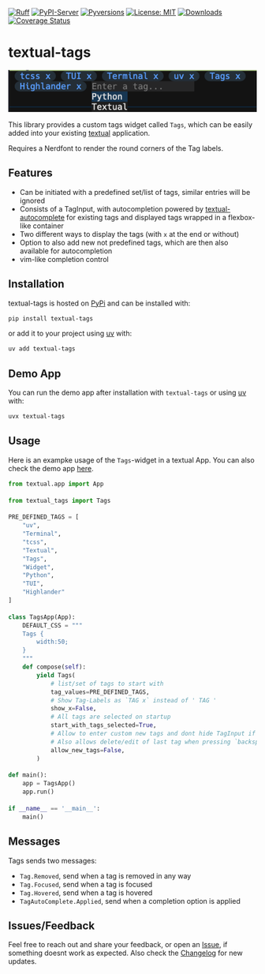 <!-- Icons -->
[![Ruff](https://img.shields.io/endpoint?url=https://raw.githubusercontent.com/astral-sh/ruff/main/assets/badge/v2.json)](https://github.com/astral-sh/ruff)
[![PyPI-Server](https://img.shields.io/pypi/v/textual-tags.svg)](https://pypi.org/project/textual-tags/)
[![Pyversions](https://img.shields.io/pypi/pyversions/textual-tags.svg)](https://pypi.python.org/pypi/textual-tags)
[![License: MIT](https://img.shields.io/badge/License-MIT-yellow.svg)](https://opensource.org/licenses/MIT)
[![Downloads](https://static.pepy.tech/badge/textual-tags)](https://pepy.tech/project/textual-tags)
[![Coverage Status](https://coveralls.io/repos/github/Zaloog/textual-tags/badge.svg?branch=main)](https://coveralls.io/github/Zaloog/textual-tags?branch=main)

# textual-tags

![demo_image](https://raw.githubusercontent.com/Zaloog/textual-tags/main/images/textual_tags_image.png)

This library provides a custom tags widget called `Tags`,
which can be easily added into your existing [textual] application.

Requires a Nerdfont to render the round corners of the Tag labels.

## Features
- Can be initiated with a predefined set/list of tags, similar entries will be ignored
- Consists of a TagInput, with autocompletion powered by [textual-autocomplete] for existing tags
and displayed tags wrapped in a flexbox-like container
- Two different ways to display the tags (with `x` at the end or without)
- Option to also add new not predefined tags, which are then also available for autocompletion
- vim-like completion control

## Installation
textual-tags is hosted on [PyPi] and can be installed with:

```bash
pip install textual-tags
```

or add it to your project using [uv] with:

```bash
uv add textual-tags
```
## Demo App
You can run the demo app after installation with `textual-tags` or using [uv] with:

```bash
uvx textual-tags
```

## Usage
Here is an exampke usage of the `Tags`-widget in a textual App. You can also check the demo app
[here](https://github.com/Zaloog/textual-tags/blob/main/src/textual_tags/demo.py).

```python
from textual.app import App

from textual_tags import Tags

PRE_DEFINED_TAGS = [
    "uv",
    "Terminal",
    "tcss",
    "Textual",
    "Tags",
    "Widget",
    "Python",
    "TUI",
    "Highlander"
]

class TagsApp(App):
    DEFAULT_CSS = """
    Tags {
        width:50;
    }
    """
    def compose(self):
        yield Tags(
            # list/set of tags to start with
            tag_values=PRE_DEFINED_TAGS,
            # Show Tag-Labels as `TAG x` instead of ' TAG '
            show_x=False,
            # All tags are selected on startup
            start_with_tags_selected=True,
            # Allow to enter custom new tags and dont hide TagInput if all tags are selected
            # Also allows delete/edit of last tag when pressing `backspace` on empty input
            allow_new_tags=False,
        )

def main():
    app = TagsApp()
    app.run()

if __name__ == '__main__':
    main()
```

## Messages
Tags sends two messages:
- `Tag.Removed`, send when a tag is removed in any way
- `Tag.Focused`, send when a tag is focused
- `Tag.Hovered`, send when a tag is hovered
- `TagAutoComplete.Applied`, send when a completion option is applied

## Issues/Feedback
Feel free to reach out and share your feedback, or open an [Issue],
if something doesnt work as expected. Also check the [Changelog] for new updates.

<!-- Repo Links -->
[Changelog]: https://github.com/Zaloog/textual-tags/blob/main/CHANGELOG.md
[Issue]: https://github.com/Zaloog/textual-tags/issues


<!-- external Links Python -->
[textual]: https://textual.textualize.io
[pipx]: https://github.com/pypa/pipx
[PyPi]: https://pypi.org/project/textual-tags/
[textual-autocomplete]: https://github.com/darrenburns/textual-autocomplete

<!-- external Links Others -->
[uv]: https://docs.astral.sh/uv
